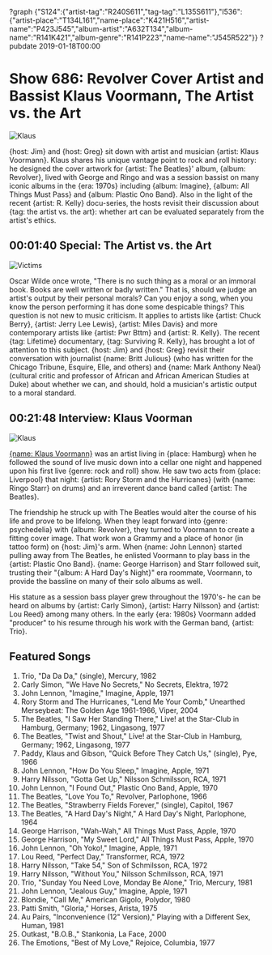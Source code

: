 ?graph {"S124":{"artist-tag":"R240S611","tag-tag":"L135S611"},"I536":{"artist-place":"T134L161","name-place":"K421H516","artist-name":"P423J545","album-artist":"A632T134","album-name":"R141K421","album-genre":"R141P223","name-name":"J545R522"}}
?pubdate 2019-01-18T00:00

# Show 686: Revolver Cover Artist and Bassist Klaus Voormann, The Artist vs. the Art

![Klaus](https://sound-images.s3.amazonaws.com/images/2019/klaus_v.jpg)

{host: Jim} and {host: Greg} sit down with artist and musician {artist: Klaus Voormann}. Klaus shares his unique vantage point to rock and roll history: he designed the cover artwork for {artist: The Beatles}' album, {album: Revolver}, lived with George and Ringo and was a session bassist on many iconic albums in the {era: 1970s} including {album: Imagine}, {album: All Things Must Pass} and {album: Plastic Ono Band}. Also in the light of the recent {artist: R. Kelly} docu-series, the hosts revisit their discussion about {tag: the artist vs. the art}: whether art can be evaluated separately from the artist's ethics. 

## 00:01:40 Special: The Artist vs. the Art
![Victims](https://sound-images.s3.amazonaws.com/images/2019/kelly_victims.jpg)

Oscar Wilde once wrote,  "There is no such thing as a moral or an immoral book. Books are well written or badly written." That is, should we judge an artist's output by their personal morals? Can you enjoy a song, when you know the person performing it has done some despicable things? This question is not new to music criticism. It applies to artists like {artist: Chuck Berry}, {artist: Jerry Lee Lewis}, {artist: Miles Davis} and more contemporary artists like {artist: Pwr Bttm} and {artist: R. Kelly}. The recent {tag: Lifetime} documentary, {tag: Surviving R. Kelly}, has brought a lot of attention to this subject. {host: Jim} and {host: Greg} revisit their conversation with journalist {name: Britt Julious} (who has written for the Chicago Tribune, Esquire, Elle, and others) and {name: Mark Anthony Neal} (cultural critic and professor of African and African American Studies at Duke) about whether we can, and should, hold a musician's artistic output to a moral standard.  


## 00:21:48 Interview: Klaus Voorman
![Klaus](https://sound-images.s3.amazonaws.com/images/2019/kvoormann.jpg)

[{name: Klaus Voormann}](https://www.voormann.com/) was an artist living in {place: Hamburg} when he followed the sound of live music down into a cellar one night and happened upon his first live {genre: rock and roll} show. He saw two acts from {place: Liverpool} that night: {artist: Rory Storm and the Hurricanes} (with {name: Ringo Starr} on drums) and an irreverent dance band called {artist: The Beatles}. 

The friendship he struck up with The Beatles would alter the course of his life and prove to be lifelong. When they leapt forward into {genre: psychedelia} with {album: Revolver}, they turned to Voormann to create a fitting cover image. That work won a Grammy and a place of honor (in tattoo form) on {host: Jim}'s arm. When {name: John Lennon} started pulling away from The Beatles, he enlisted Voormann to play bass in the {artist: Plastic Ono Band}. {name: George Harrison} and Starr followed suit, trusting their "{album: A Hard Day's Night}" era roommate, Voormann, to provide the bassline on many of their solo albums as well.

His stature as a session bass player grew throughout the 1970's- he can be heard on albums by {artist: Carly Simon}, {artist: Harry Nilsson} and {artist: Lou Reed} among many others. In the early {era: 1980s} Voormann added "producer" to his resume through his work with the German band, {artist: Trio}. 


## Featured Songs

1. Trio, "Da Da Da," (single), Mercury, 1982
1. Carly Simon, "We Have No Secrets," No Secrets, Elektra, 1972
1. John Lennon, "Imagine," Imagine, Apple, 1971
1. Rory Storm and The Hurricanes, "Lend Me Your Comb," Unearthed Merseybeat: The Golden Age 1961-1966, Viper, 2004
1. The Beatles, "I Saw Her Standing There," Live! at the Star-Club in Hamburg, Germany; 1962, Lingasong, 1977
1. The Beatles, "Twist and Shout," Live! at the Star-Club in Hamburg, Germany; 1962, Lingasong, 1977
1. Paddy, Klaus and Gibson, "Quick Before They Catch Us," (single), Pye, 1966
1. John Lennon, "How Do You Sleep," Imagine, Apple, 1971
1. Harry Nilsson, "Gotta Get Up," Nilsson Schmilsson, RCA, 1971
1. John Lennon, "I Found Out," Plastic Ono Band, Apple, 1970
1. The Beatles, "Love You To," Revolver, Parlophone, 1966
1. The Beatles, "Strawberry Fields Forever," (single), Capitol, 1967
1. The Beatles, "A Hard Day's Night," A Hard Day's Night, Parlophone, 1964
1. George Harrison, "Wah-Wah," All Things Must Pass, Apple, 1970
1. George Harrison, "My Sweet Lord," All Things Must Pass, Apple, 1970
1. John Lennon, "Oh Yoko!," Imagine, Apple, 1971
1. Lou Reed, "Perfect Day," Transformer, RCA, 1972
1. Harry Nilsson, "Take 54," Son of Schmilsson, RCA, 1972
1. Harry Nilsson, "Without You," Nilsson Schmilsson, RCA, 1971
1. Trio, "Sunday You Need Love, Monday Be Alone," Trio, Mercury, 1981
1. John Lennon, "Jealous Guy," Imagine, Apple, 1971
1. Blondie, "Call Me," American Gigolo, Polydor, 1980
1. Patti Smith, "Gloria," Horses, Arista, 1975
1. Au Pairs, "Inconvenience (12" Version)," Playing with a Different Sex, Human, 1981
1. Outkast, "B.O.B.," Stankonia, La Face, 2000
1. The Emotions, "Best of My Love," Rejoice, Columbia, 1977